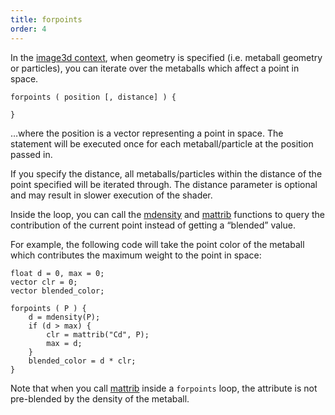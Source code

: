 ```yaml
---
title: forpoints
order: 4
---
```

In the [image3d context](../contexts/image3d.html "Obsolete. Write a program for use with the i3dgen program to generate 3D
textures."), when geometry is specified (i.e. metaball geometry or particles), you can iterate over the metaballs which affect a point in space.

```vex
forpoints ( position [, distance] ) {

}

```

…where the position is a vector representing a point in space. The statement will be executed once for each metaball/particle at the position passed in.

If you specify the distance, all metaballs/particles within the distance of the point specified will be iterated through. The distance parameter is optional and may result in slower execution of the shader.

Inside the loop, you can call the [mdensity](mdensity.html "Returns the density of the metaball field if metaball geometry is
specified to i3dgen.") and [mattrib](mattrib.html "Returns the value of the point attribute for the metaballs if
metaball geometry is specified to i3dgen.") functions to query the contribution of the current point instead of getting a “blended” value.

For example, the following code will take the point color of the metaball which contributes the maximum weight to the point in space:

```vex
float d = 0, max = 0;
vector clr = 0;
vector blended_color;

forpoints ( P ) {
    d = mdensity(P);
    if (d > max) {
        clr = mattrib("Cd", P);
        max = d;
    }
    blended_color = d * clr;
}

```

Note that when you call [mattrib](mattrib.html "Returns the value of the point attribute for the metaballs if
metaball geometry is specified to i3dgen.") inside a `forpoints` loop, the attribute is not pre-blended by the density of the metaball.
